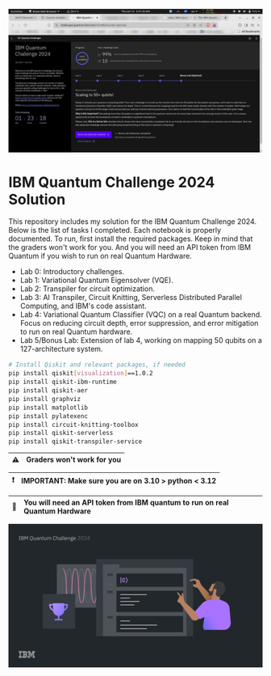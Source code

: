 ![Header](./assets/images/completion.jpg)


# IBM Quantum Challenge 2024 Solution


This repository includes my solution for the IBM Quantum Challenge 2024. Below is the list of tasks I completed. Each notebook is properly documented. To run, first install the required packages. Keep in mind that the graders won't work for you. And you will need an API token from IBM Quantum if you wish to run on real Quantum Hardware.

- Lab 0: Introductory challenges.
- Lab 1: Variational Quantum Eigensolver (VQE).
- Lab 2: Transpiler for circuit optimization.
- Lab 3: AI Transpiler, Circuit Knitting, Serverless Distributed Parallel Computing, and IBM's code assistant.
- Lab 4: Variational Quantum Classifier (VQC) on a real Quantum backend. Focus on reducing circuit depth, error suppression, and error mitigation to run on real Quantum hardware.
- Lab 5/Bonus Lab: Extension of lab 4, working on mapping 50 qubits on a 127-architecture system.

```bash
# Install Qiskit and relevant packages, if needed
pip install qiskit[visualization]==1.0.2
pip install qiskit-ibm-runtime
pip install qiskit-aer
pip install graphviz
pip install matplotlib
pip install pylatexenc
pip install circuit-knitting-toolbox
pip install qiskit-serverless
pip install qiskit-transpiler-service
```

|   :warning:   |              Graders won't work for you               |
|---------------|:------------------------------------------------------|


| :exclamation: | IMPORTANT: Make sure you are on 3.10 > python < 3.12  |
|---------------|:------------------------------------------------------|


|    :memo:     |   You will need an API token from IBM quantum to run on real Quantum Hardware    |
|---------------|:----------------------------------------------------------------------------------|


![Header](./assets/images/Wallpapers/wallpaper_02.jpg)
